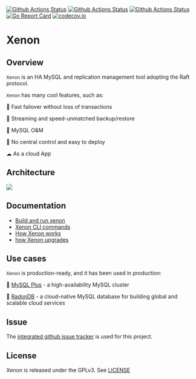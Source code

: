 [![Github Actions Status](https://github.com/radondb/xenon/workflows/Xenon%20Build/badge.svg?event=push)](https://github.com/radondb/xenon/actions?query=workflow%3A%22Xenon+Build%22+event%3Apush)
[![Github Actions Status](https://github.com/radondb/xenon/workflows/Xenon%20Test/badge.svg?event=push)](https://github.com/radondb/xenon/actions?query=workflow%3A%22Xenon+Test%22+event%3Apush)
[![Github Actions Status](https://github.com/radondb/xenon/workflows/Xenon%20Coverage/badge.svg)](https://github.com/radondb/xenon/actions?query=workflow%3A%22Xenon+Coverage%22)
[![Go Report Card](https://goreportcard.com/badge/github.com/radondb/xenon)](https://goreportcard.com/report/github.com/radondb/xenon)
[![codecov.io](https://codecov.io/gh/radondb/xenon/graphs/badge.svg)](https://codecov.io/gh/radondb/xenon/branch/master)

# Xenon

## Overview

`Xenon` is an HA MySQL and replication management tool adopting the Raft protocol.

`Xenon` has many cool features, such as:

🎂 Fast failover without loss of transactions

🎈 Streaming and speed-unmatched backup/restore

🎨 MySQL O&M

🎯 No central control and easy to deploy

☁ As a cloud App

## Architecture

![](docs/images/xenon.png)

## Documentation

- [Build and run xenon](docs/how_to_build_and_run_xenon.md)
- [Xenon CLI commands](docs/xenoncli_commands.md)
- [How Xenon works](docs/how_xenon_works.md)
- [how Xenon upgrades](docs/how_xenon_upgrades.md)

## Use cases

`Xenon` is production-ready, and it has been used in production:

🍉 [MySQL Plus](https://www.qingcloud.com/products/mysql-plus/) - a high-availability MySQL cluster

🍊 [RadonDB](https://www.qingcloud.com/products/radondb) - a cloud-native MySQL database for building global and scalable cloud services

## Issue

The [integrated github issue tracker](https://github.com/radondb/xenon/issues) is used for this project.

## License

Xenon is released under the GPLv3. See [LICENSE](LICENSE)